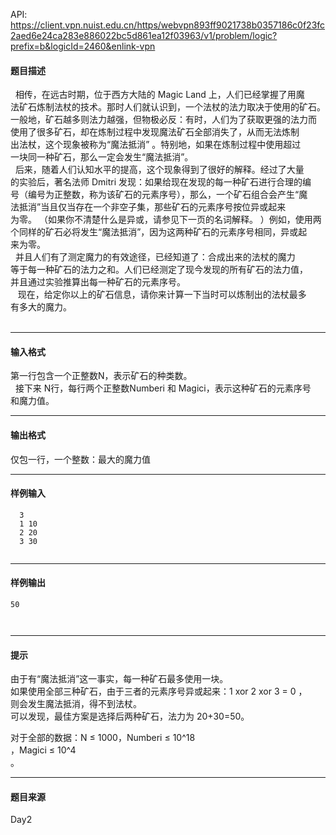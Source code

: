 API: https://client.vpn.nuist.edu.cn/https/webvpn893ff9021738b0357186c0f23fc2aed6e24ca283e886022bc5d861ea12f03963/v1/problem/logic?prefix=b&logicId=2460&enlink-vpn

#### 题目描述

  相传，在远古时期，位于西方大陆的 Magic Land 上，人们已经掌握了用魔  
法矿石炼制法杖的技术。那时人们就认识到，一个法杖的法力取决于使用的矿石。  
一般地，矿石越多则法力越强，但物极必反：有时，人们为了获取更强的法力而  
使用了很多矿石，却在炼制过程中发现魔法矿石全部消失了，从而无法炼制  
出法杖，这个现象被称为“魔法抵消” 。特别地，如果在炼制过程中使用超过  
一块同一种矿石，那么一定会发生“魔法抵消”。  
  后来，随着人们认知水平的提高，这个现象得到了很好的解释。经过了大量  
的实验后，著名法师 Dmitri 发现：如果给现在发现的每一种矿石进行合理的编  
号（编号为正整数，称为该矿石的元素序号），那么，一个矿石组合会产生“魔  
法抵消”当且仅当存在一个非空子集，那些矿石的元素序号按位异或起来  
为零。 （如果你不清楚什么是异或，请参见下一页的名词解释。 ）例如，使用两  
个同样的矿石必将发生“魔法抵消”，因为这两种矿石的元素序号相同，异或起  
来为零。   
  并且人们有了测定魔力的有效途径，已经知道了：合成出来的法杖的魔力  
等于每一种矿石的法力之和。人们已经测定了现今发现的所有矿石的法力值，  
并且通过实验推算出每一种矿石的元素序号。  
   现在，给定你以上的矿石信息，请你来计算一下当时可以炼制出的法杖最多  
有多大的魔力。   
   

---

#### 输入格式

第一行包含一个正整数N，表示矿石的种类数。  
  接下来 N行，每行两个正整数Numberi 和 Magici，表示这种矿石的元素序号  
和魔力值。

---

#### 输出格式

仅包一行，一个整数：最大的魔力值

  

---

#### 样例输入
```
  3 
  1 10 
  2 20 
  3 30 


```

---

#### 样例输出
```
50

 
```

---

#### 提示

由于有“魔法抵消”这一事实，每一种矿石最多使用一块。  
如果使用全部三种矿石，由于三者的元素序号异或起来：1 xor 2 xor 3 = 0 ，  
则会发生魔法抵消，得不到法杖。  
可以发现，最佳方案是选择后两种矿石，法力为 20+30=50。  

对于全部的数据：N ≤ 1000，Numberi ≤ 10^18  
，Magici ≤ 10^4  
。

---

#### 题目来源

Day2